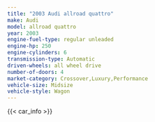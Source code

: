 ```yaml
---
title: "2003 Audi allroad quattro"
make: Audi
model: allroad quattro
year: 2003
engine-fuel-type: regular unleaded
engine-hp: 250
engine-cylinders: 6
transmission-type: Automatic
driven-wheels: all wheel drive
number-of-doors: 4
market-category: Crossover,Luxury,Performance
vehicle-size: Midsize
vehicle-style: Wagon
---
```


{{< car_info >}}
